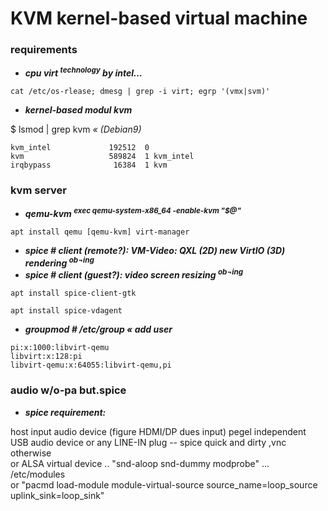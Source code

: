 # KVM kernel-based virtual machine
### requirements

+ ***cpu virt <sup>technology</sup> by intel…***

```
cat /etc/os-rlease; dmesg | grep -i virt; egrp '(vmx|svm)'
```


+ ***kernel-based modul kvm***

$ lsmod | grep kvm _« (Debian9)_

```
kvm_intel             192512  0
kvm                   589824  1 kvm_intel
irqbypass              16384  1 kvm
```


### kvm server

+ ***qemu-kvm <sup>exec qemu-system-x86_64 -enable-kvm "$@"</sup>***

```
apt install qemu [qemu-kvm] virt-manager
```


+ ***spice # client (remote?): VM-Video: QXL (2D) new VirtIO (3D) rendering <sup>ob¬ing</sup>***  
+ ***spice # client (guest?): video screen resizing <sup>ob¬ing</sup>***

```
apt install spice-client-gtk
```
```
apt install spice-vdagent
```


+ ***groupmod   # /etc/group « add user***

```
pi:x:1000:libvirt-qemu
libvirt:x:128:pi
libvirt-qemu:x:64055:libvirt-qemu,pi
```


### audio w/o-pa but.spice

+ ***spice requirement:***

host input audio device (figure HDMI/DP dues input) pegel independent  
USB audio device or any LINE-IN plug -- spice quick and dirty ,vnc otherwise  
or ALSA virtual device .. "snd-aloop snd-dummy modprobe" ... /etc/modules  
or "pacmd load-module module-virtual-source source_name=loop_source uplink_sink=loop_sink"